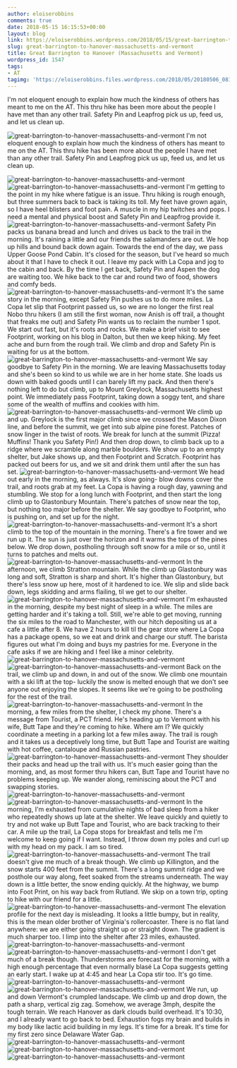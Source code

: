```yaml
---
author: eloiserobbins
comments: true
date: 2018-05-15 16:15:53+00:00
layout: blog
link: https://eloiserobbins.wordpress.com/2018/05/15/great-barrington-to-hanover-massachusetts-and-vermont/
slug: great-barrington-to-hanover-massachusetts-and-vermont
title: Great Barrington to Hanover (Massachusetts and Vermont)
wordpress_id: 1547
tags:
- AT
tagimg: 'https://eloiserobbins.files.wordpress.com/2018/05/20180506_081355.jpg'
---
```


I'm not eloquent enough to explain how much the kindness of others has meant to me on the AT. This thru hike has been more about the people I have met than any other trail. Safety Pin and Leapfrog pick us up, feed us, and let us clean up. 


![great-barrington-to-hanover-massachusetts-and-vermont](https://eloiserobbins.files.wordpress.com/2018/05/20180506_081355.jpg)
I'm not eloquent enough to explain how much the kindness of others has meant to me on the AT. This thru hike has been more about the people I have met than any other trail. Safety Pin and Leapfrog pick us up, feed us, and let us clean up. 

![great-barrington-to-hanover-massachusetts-and-vermont](https://eloiserobbins.files.wordpress.com/2018/05/20180507_114540.jpg)
![great-barrington-to-hanover-massachusetts-and-vermont](https://eloiserobbins.files.wordpress.com/2018/05/20180507_105742.jpg)
I'm getting to the point in my hike where fatigue is an issue. Thru hiking is rough enough, but three summers back to back is taking its toll. My feet have grown again, so I have heel blisters and foot pain. A muscle in my hip twitches and pops. I need a mental and physical boost and Safety Pin and Leapfrog provide it. 
![great-barrington-to-hanover-massachusetts-and-vermont](https://eloiserobbins.files.wordpress.com/2018/05/20180507_180519.jpg)
Safety Pin packs us banana bread and lunch and drives us back to the trail in the morning. It's raining a little and our friends the salamanders are out. We hop up hills and bound back down again. Towards the end of the day, we pass Upper Goose Pond Cabin. It's closed for the season, but I've heard so much about it that I have to check it out. I leave my pack with La Copa and jog to the cabin and back. By the time I get back, Safety Pin and Aspen the dog are waiting too. We hike back to the car and round two of food, showers and comfy beds. 
![great-barrington-to-hanover-massachusetts-and-vermont](https://eloiserobbins.files.wordpress.com/2018/05/20180508_072836.jpg)
It's the same story in the morning, except Safety Pin pushes us to do more miles. La Copa let slip that Footprint passed us, so we are no longer the first real Nobo thru hikers (I am still the first woman, now Anish is off trail, a thought that freaks me out) and Safety Pin wants us to reclaim the number 1 spot. We start out fast, but it's roots and rocks. We make a brief visit to see Footprint, working on his blog in Dalton, but then we keep hiking. My feet ache and burn from the rough trail. We climb and drop and Safety Pin is waiting for us at the bottom.
![great-barrington-to-hanover-massachusetts-and-vermont](https://eloiserobbins.files.wordpress.com/2018/05/20180508_110617.jpg)
We say goodbye to Safety Pin in the morning. We are leaving Massachusetts today and she's been so kind to us while we are in her home state. She loads us down with baked goods until I can barely lift my pack. And then there's nothing left to do but climb, up to Mount Greylock, Massachusetts highest point. We immediately pass Footprint, taking down a soggy tent, and share some of the wealth of muffins and cookies with him.
![great-barrington-to-hanover-massachusetts-and-vermont](https://eloiserobbins.files.wordpress.com/2018/05/20180508_114813.jpg)
We climb up and up. Greylock is the first major climb since we crossed the Mason Dixon line, and before the summit, we get into sub alpine pine forest. Patches of snow linger in the twist of roots. We break for lunch at the summit (Pizza! Muffins! Thank you Safety Pin!) And then drop down, to climb back up to a ridge where we scramble along marble boulders. We show up to an empty shelter, but Jake shows up, and then Footprint and Scratch. Footprint has packed out beers for us, and we sit and drink them until after the sun has set.
![great-barrington-to-hanover-massachusetts-and-vermont](https://eloiserobbins.files.wordpress.com/2018/05/20180508_132146.jpg)
We head out early in the morning, as always. It's slow going- blow downs cover the trail, and roots grab at my feet. La Copa is having a rough day, yawning and stumbling. We stop for a long lunch with Footprint, and then start the long climb up to Glastonbury Mountain. There's patches of snow near the top, but nothing too major before the shelter. We say goodbye to Footprint, who is pushing on, and set up for the night.
![great-barrington-to-hanover-massachusetts-and-vermont](https://eloiserobbins.files.wordpress.com/2018/05/20180508_133228.jpg)
It's a short climb to the top of the mountain in the morning. There's a fire tower and we run up it. The sun is just over the horizon and it warms the tops of the pines below. We drop down, postholing through soft snow for a mile or so, until it turns to patches and melts out.
![great-barrington-to-hanover-massachusetts-and-vermont](https://eloiserobbins.files.wordpress.com/2018/05/20180508_165939.jpg)
In the afternoon, we climb Stratton mountain. While the climb up Glastonbury was long and soft, Stratton is sharp and short. It's higher than Glastonbury, but there's less snow up here, most of it hardened to ice. We slip and slide back down, legs skidding and arms flailing, til we get to our shelter.
![great-barrington-to-hanover-massachusetts-and-vermont](https://eloiserobbins.files.wordpress.com/2018/05/20180510_060808.jpg)
I'm exhausted in the morning, despite my best night of sleep in a while. The miles are getting harder and it's taking a toll. Still, we're able to get moving, running the six miles to the road to Manchester, with our hitch depositing us at a cafe a little after 8. We have 2 hours to kill til the gear store where La Copa has a package opens, so we eat and drink and charge our stuff. The barista figures out what I'm doing and buys my pastries for me. Everyone in the cafe asks if we are hiking and I feel like a minor celebrity.
![great-barrington-to-hanover-massachusetts-and-vermont](https://eloiserobbins.files.wordpress.com/2018/05/20180510_060820.jpg)
![great-barrington-to-hanover-massachusetts-and-vermont](https://eloiserobbins.files.wordpress.com/2018/05/20180510_142857.jpg)
Back on the trail, we climb up and down, in and out of the snow. We climb one mountain with a ski lift at the top- luckily the snow is melted enough that we don't see anyone out enjoying the slopes. It seems like we're going to be postholing for the rest of the trail.
![great-barrington-to-hanover-massachusetts-and-vermont](https://eloiserobbins.files.wordpress.com/2018/05/20180511_165104.jpg)
In the morning, a few miles from the shelter, I check my phone. There's a message from Tourist, a PCT friend. He's heading up to Vermont with his wife, Butt Tape and they're coming to hike. Where am I? We quickly coordinate a meeting in a parking lot a few miles away. The trail is rough and it takes us a deceptively long time, but Butt Tape and Tourist are waiting with hot coffee, cantaloupe and Russian pastries. 
![great-barrington-to-hanover-massachusetts-and-vermont](https://eloiserobbins.files.wordpress.com/2018/05/20180509_085421.jpg)
They shoulder their packs and head up the trail with us. It's much easier going than the morning, and, as most former thru hikers can, Butt Tape and Tourist have no problems keeping up. We wander along, reminiscing about the PCT and swapping stories. 
![great-barrington-to-hanover-massachusetts-and-vermont](https://eloiserobbins.files.wordpress.com/2018/05/20180512_124120.jpg)
![great-barrington-to-hanover-massachusetts-and-vermont](https://eloiserobbins.files.wordpress.com/2018/05/20180512_171717.jpg)
In the morning, I'm exhausted from cumulative nights of bad sleep from a hiker who repeatedly shows up late at the shelter. We leave quickly and quietly to try and not wake up Butt Tape and Tourist, who are back tracking to their car. A mile up the trail, La Copa stops for breakfast and tells me I'm welcome to keep going if I want. Instead, I throw down my poles and curl up with my head on my pack. I am so tired.
![great-barrington-to-hanover-massachusetts-and-vermont](https://eloiserobbins.files.wordpress.com/2018/05/20180513_072952.jpg)
The trail doesn't give me much of a break though. We climb up Killington, and the snow starts 400 feet from the summit. There's a long summit ridge and we posthole our way along, feet soaked from the streams underneath. The way down is a little better, the snow ending quickly. At the highway, we bump into Foot Print, on his way back from Rutland. We skip on a town trip, opting to hike with our friend for a little.
![great-barrington-to-hanover-massachusetts-and-vermont](https://eloiserobbins.files.wordpress.com/2018/05/20180513_135326.jpg)
The elevation profile for the next day is misleading. It looks a little bumpy, but in reality, this is the mean older brother of Virginia's rollercoaster. There is no flat land anywhere: we are either going straight up or straight down. The gradient is much sharper too. I limp into the shelter after 23 miles, exhausted.
![great-barrington-to-hanover-massachusetts-and-vermont](https://eloiserobbins.files.wordpress.com/2018/05/20180514_063454.jpg)
![great-barrington-to-hanover-massachusetts-and-vermont](https://eloiserobbins.files.wordpress.com/2018/05/20180514_100450.jpg)
I don't get much of a break though. Thunderstorms are forecast for the morning, with a high enough percentage that even normally blasé La Copa suggests getting an early start. I wake up at 4:45 and hear La Copa stir too. It's go time.
![great-barrington-to-hanover-massachusetts-and-vermont](https://eloiserobbins.files.wordpress.com/2018/05/20180514_122822.jpg)
![great-barrington-to-hanover-massachusetts-and-vermont](https://eloiserobbins.files.wordpress.com/2018/05/20180514_163022.jpg)
We run, up and down Vermont's crumpled landscape. We climb up and drop down, the path a sharp, vertical zig zag. Somehow, we average 3mph, despite the tough terrain. We reach Hanover as dark clouds build overhead. It's 10:30, and I already want to go back to bed. Exhaustion fogs my brain and builds in my body like lactic acid building in my legs. It's time for a break. It's time for my first zero since Delaware Water Gap.
![great-barrington-to-hanover-massachusetts-and-vermont](https://eloiserobbins.files.wordpress.com/2018/05/20180515_053943.jpg)
![great-barrington-to-hanover-massachusetts-and-vermont](https://eloiserobbins.files.wordpress.com/2018/05/20180515_063809.jpg)
![great-barrington-to-hanover-massachusetts-and-vermont](https://eloiserobbins.files.wordpress.com/2018/05/20180515_102141.jpg)
